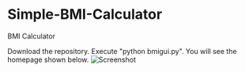 # Simple-BMI-Calculator
BMI Calculator

Download the repository.
Execute "python bmigui.py".
You will see the homepage shown below.
![Screenshot](https://github.com/hmnhGeek/Simple-BMI-Calculator/blob/master/Screenshot%20from%202017-05-12%2022-08-22.png)
